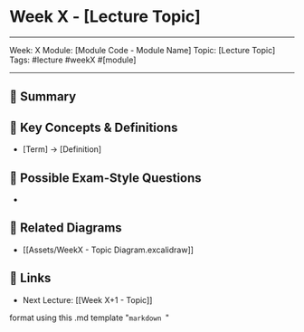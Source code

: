 # Week X - [Lecture Topic]

---
Week: X
Module: [Module Code - Module Name]
Topic: [Lecture Topic]
Tags: #lecture #weekX #[module]

---

## 📘 Summary



## 🔑 Key Concepts & Definitions
- [Term] → [Definition]

## 🎯 Possible Exam-Style Questions

- 



## 🔗 Related Diagrams
- [[Assets/WeekX - Topic Diagram.excalidraw]]

## 🔄 Links
- Next Lecture: [[Week X+1 - Topic]]


format using this .md template
"```markdown ```"